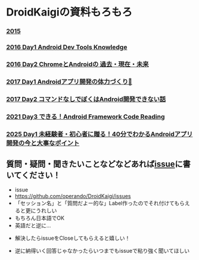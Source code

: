 # DroidKaigiの資料もろもろ

### [2015](./2015/README.md)

### [2016 Day1 Android Dev Tools Knowledge](https://github.com/operando/DroidKaigi/tree/master/2016/android_dev_tools_knowledge)

### [2016 Day2 ChromeとAndroidの 過去・現在・未来](https://github.com/operando/DroidKaigi/tree/master/2016/android_chrome)


### [2017 Day1 Androidアプリ開発の体力づくり💪](https://github.com/operando/DroidKaigi/tree/master/2017/muscle_android)


### [2017 Day2 コマンドなしでぼくはAndroid開発できない話](https://github.com/operando/DroidKaigi/tree/master/2017/no_command_no_life)

### [2021 Day3 できる！Android Framework Code Reading](https://github.com/operando/DroidKaigi/tree/master/2021/android_framework_code_reading)

### [2025 Day1 未経験者・初心者に贈る！40分でわかるAndroidアプリ開発の今と大事なポイント](https://github.com/operando/DroidKaigi/tree/master/2025/)


## 質問・疑問・聞きたいことなどなどあれば[issue](https://github.com/operando/DroidKaigi/issues)に書いてください！

* issue
 * https://github.com/operando/DroidKaigi/issues
* 「セッション名」と「質問だよー的な」Label作ったのでそれ付けてもらえると更にうれしい
* もちろん日本語でOK
 * 英語だと逆に...
+ 解決したらissueをCloseしてもらえると嬉しい！
 * 逆に納得いく回答じゃなかったらいつまでもissueで粘り強く聞いてほしい
